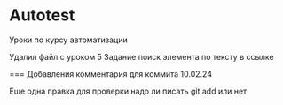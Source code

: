 # Autotest
Уроки по курсу автоматизации

Удалил файл с уроком 5 Задание поиск элемента по тексту в ссылке 

===
Добавления комментария для коммита
10.02.24

Еще одна правка для проверки надо ли писать git add или нет

